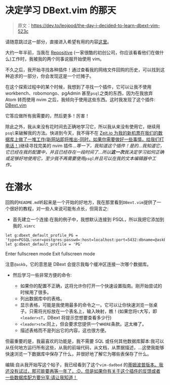 # 决定学习 DBext.vim 的那天

> 原文：<https://dev.to/leojpod/the-day-i-decided-to-learn-dbext-vim-523c>

请随意跳过这一部分，直接进入希望有用的内容[这里](#using-dbext)。

大约一年半前，当我在 [Repositive](https://repositive.io) (一家很酷的初创公司，你应该看看他们在做什么)工作时，我被我的两个同事说服开始使用 vim。

不久之后，我开始寻找各种插件！通过查看我的网络文件回购的历史，可以找到这种追求的一部分，你会发现这是一个烂摊子。

在这个探索过程中的某个时候，我想到了寻找一个插件，它可以让我不使用 workbench、robomongo、pgAdmin 甚至`psql`之类的东西，因为在我放弃 Atom 转而使用 nvim 之后，我倾向于使用这些东西。这时我发现了这个插件: [DBext.vim](https://github.com/vim-scripts/dbext.vim)

它答应做所有我需要的，然后更多！厉害！

除此之外，我从来没有花时间去正确地学习它，所以我从来没有使用它，继续用`psql`来破解我的方法。快进到今天，我不得不在 [Zeit.io 为我的新机票在我们的数据库上做了一堆工作(新网站即将推出-同时，如果你需要做好一些事情，给我们打电话！)](http://zeit.io)继续寻找完美的 nvim 插件...*等一下，我知道这个插件！是的...我知道它，它已经在我的配置中，并且已经存在一段时间了...所以**这一次**我决定学习如何正确或足够好地使用它，至少我不再需要使用`psql`并且可以在我的文本编辑器中工作。*

# 在潜水

回购的`README.md`听起来是一个开始的好地方，我在那里看到`DBext.vim`提供了一个很好的教程，对一些人来说可能有点长，但简言之:

*   首先建立一个连接:在我的例子中，我想默认连接到 PSQL，所以我把它添加到我的`.vimrc`

```
let g:dbext_default_profile_PG = 'type=PGSQL:user=postgres:passwd=:host=localhost:port=5432:dbname=@askb'
let g:dbext_default_profile = 'PG' 
```

Enter fullscreen mode Exit fullscreen mode

注意`@askb`，它的意思是 DBext 会提示我每个缓冲区连接一次哪个数据库。

*   然后学习一些非常方便的命令:

    *   如果你的配置不正确，这将允许你打开一个快速设置指南。刚开始尝试的时候用了很多。
    *   列出数据库中的表格。
    *   显示表格，可能是我使用最多的命令之一。它可以让你快速浏览一张桌子。只需将光标放在一个表名上，输入映射，瞧！(如果您将`t`大写，即`<leader>sT`，DBext 将提示您想要查看多少行)
    *   `<leader>stw`:同上，但会要求您提供一个`WHERE`条款。这太棒了。
    *   描述表格而不是列出它的内容，这也很方便。

但最重要的是，我最喜欢的功能是，我不需要 SQL 或任何其他数据库脚本:我可以从任何地方运行所有这些，从我的前端代码，从文档，从票据描述，...这使我能够快速浏览一下数据库中保存了什么，并很好地了解它为哪些表保存了什么。

编辑:自从我开始写这个帖子，我已经看到了这个`vim-dadbod` 的[蒂姆波普版本。我还没有试过，那可能要再等一年了，:D，但是如果你有关于这个插件的反馈或者一些数据库配方要分享:请让我知道！](https://github.com/tpope/vim-dadbod)